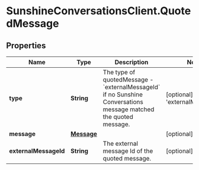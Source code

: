# SunshineConversationsClient.QuotedMessage

## Properties

Name | Type | Description | Notes
------------ | ------------- | ------------- | -------------
**type** | **String** | The type of quotedMessage - &#x60;externalMessageId&#x60; if no Sunshine Conversations message matched the quoted message. | [optional] [default to &#39;externalMessageId&#39;]
**message** | [**Message**](Message.md) |  | [optional] 
**externalMessageId** | **String** | The external message Id of the quoted message. | [optional] 


